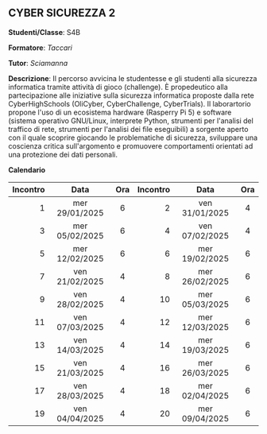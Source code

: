 ## CYBER SICUREZZA 2

**Studenti/Classe**: S4B

**Formatore**: *Taccari*

**Tutor**: *Sciamanna*

**Descrizione**: Il percorso avvicina le studentesse e gli studenti alla sicurezza informatica tramite attività di gioco (challenge). È propedeutico alla partecipazione alle iniziative sulla sicurezza informatica proposte dalla rete CyberHighSchools (OliCyber, CyberChallenge, CyberTrials). Il laborartorio propone l'uso di un ecosistema hardware (Rasperry Pi 5) e software (sistema operativo GNU/Linux, interprete Python, strumenti per l'analisi del traffico di rete, strumenti per l'analisi dei file eseguibili) a sorgente aperto con il quale scoprire giocando le problematiche di sicurezza, sviluppare una coscienza critica sull'argomento e promuovere comportamenti orientati ad una protezione dei dati personali.

**Calendario**

| Incontro | Data | Ora | Incontro | Data | Ora |
|--:|:-:|:-:|--:|:-:|:-:|
|1|mer 29/01/2025 |6|2|ven 31/01/2025 |4|
|3|mer 05/02/2025 |6|4|ven 07/02/2025 |4|
|5|mer 12/02/2025 |6|6|mer 19/02/2025 |6|
|7|ven 21/02/2025 |4|8|mer 26/02/2025 |6|
|9|ven 28/02/2025 |4|10|mer 05/03/2025 |6|
|11|ven 07/03/2025 |4|12|mer 12/03/2025 |6|
|13|ven 14/03/2025 |4|14|mer 19/03/2025 |6|
|15|ven 21/03/2025 |4|16|mer 26/03/2025 |6|
|17|ven 28/03/2025 |4|18|mer 02/04/2025 |6|
|19|ven 04/04/2025 |4|20|mer 09/04/2025 |6|


